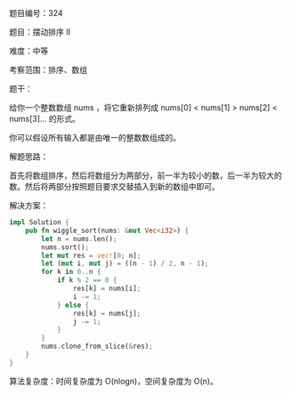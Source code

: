 题目编号：324

题目：摆动排序 II

难度：中等

考察范围：排序、数组

题干：

给你一个整数数组 nums ，将它重新排列成 nums[0] < nums[1] > nums[2] < nums[3]... 的形式。

你可以假设所有输入都是由唯一的整数数组成的。


解题思路：

首先将数组排序，然后将数组分为两部分，前一半为较小的数，后一半为较大的数。然后将两部分按照题目要求交替插入到新的数组中即可。

解决方案：

```rust
impl Solution {
    pub fn wiggle_sort(nums: &mut Vec<i32>) {
        let n = nums.len();
        nums.sort();
        let mut res = vec![0; n];
        let (mut i, mut j) = ((n - 1) / 2, n - 1);
        for k in 0..n {
            if k % 2 == 0 {
                res[k] = nums[i];
                i -= 1;
            } else {
                res[k] = nums[j];
                j -= 1;
            }
        }
        nums.clone_from_slice(&res);
    }
}
```

算法复杂度：时间复杂度为 O(nlogn)，空间复杂度为 O(n)。